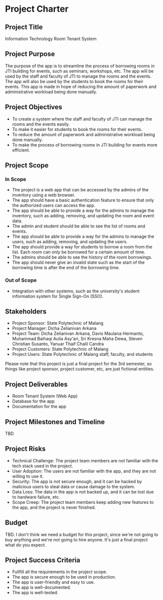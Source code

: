 # Project Charter

## Project Title

Information Technology Room Tenant System

## Project Purpose

The purpose of the app is to streamline the process of borrowing rooms in JTI building for events, such as seminars, workshops, etc. The app will be used by the staff and faculty of JTI to manage the rooms and the events. The app will also be used by the students to book the rooms for their events. This app is made in hope of reducing the amount of paperwork and administrative workload being done manually.

## Project Objectives

- To create a system where the staff and faculty of JTI can manage the rooms and the events easily.
- To make it easier for students to book the rooms for their events.
- To reduce the amount of paperwork and administrative workload being done manually.
- To make the process of borrowing rooms in JTI building for events more efficient.

## Project Scope

### In Scope

- The project is a web app that can be accessed by the admins of the inventory using a web browser.
- The app should have a basic authentication feature to ensure that only the authorized users can access the app.
- The app should be able to provide a way for the admins to manage the inventory, such as adding, removing, and updating the room and event data.
- The admin and student should be able to see the list of rooms and events.
- The app should be able to provide a way for the admins to manage the users, such as adding, removing, and updating the users.
- The app should provide a way for students to borrow a room from the list. Each room can only be borrowed for a certain amount of time.
- The admins should be able to see the history of the room borrowings.
- The app should never give an invalid state such as the start of the borrowing time is after the end of the borrowing time.

### Out of Scope

- Integration with other systems, such as the university's student information system for Single Sign-On (SSO).

## Stakeholders

- Project Sponsor: State Polytechnic of Malang
- Project Manager: Dicha Zelianivan Arkana
- Project Team: Dicha Zelianivan Arkana, Davis Maulana Hermanto, Muhammad Baihaqi Aulia Asy'ari, Sri Kresna Maha Dewa, Steven Christian Susanto, Yanuar Thaif Chalil Candra
- Project Customers: State Polytechnic of Malang
- Project Users: State Polytechnic of Malang staff, faculty, and students

Please note that this project is just a final project for the 3rd semester, so things like project sponsor, project customer, etc, are just fictional entities.

## Project Deliverables

- Room Tenant System (Web App)
- Database for the app
- Documentation for the app

## Project Milestones and Timeline

TBD

## Project Risks

- Technical Challenge: The project team members are not familiar with the tech stack used in the project.
- User Adoption: The users are not familiar with the app, and they are not willing to use it.
- Security: The app is not secure enough, and it can be hacked by malicious users to steal data or cause damage to the system.
- Data Loss: The data in the app is not backed up, and it can be lost due to hardware failure, etc.
- Scope Creep: The project team members keep adding new features to the app, and the project is never finished.

## Budget

TBD. I don't think we need a budget for this project, since we're not going to buy anything and we're not going to hire anyone. It's just a final project what do you expect.

## Project Success Criteria

- Fullfill all the requirements in the project scope.
- The app is secure enough to be used in production.
- The app is user-friendly and easy to use.
- The app is well-documented.
- The app is well-tested.

